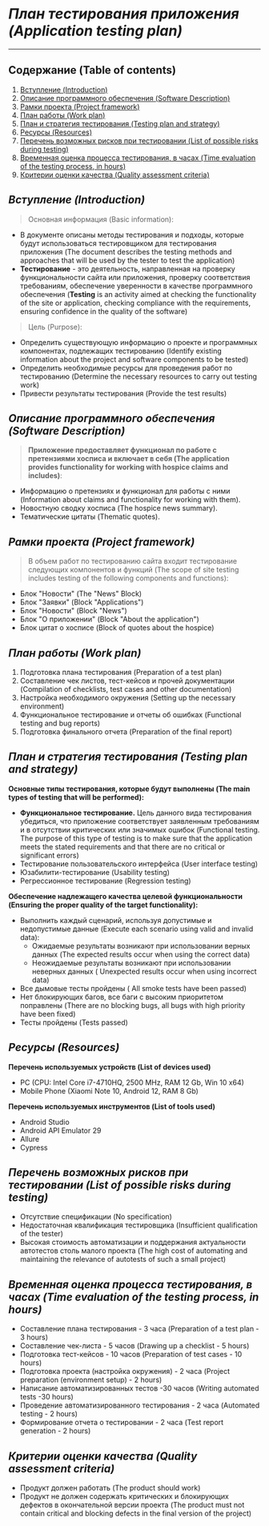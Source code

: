 # ***План тестирования приложения (Application testing plan)***
***
 
## Содержание (Table of contents)
1.  [Вступление (Introduction)](Вступление-(Introduction))
2.  [Описание программного обеспечения (Software Description)](#Описание-программного-обеспечения-(Software-Description))
3.  [Рамки проекта (Project framework)](#Рамки-проекта-(Project-framework))
4.  [План работы (Work plan)](#План-работы-(Work-plan))
5.  [План и стратегия тестирования (Testing plan and strategy)](#План-и-стратегия-тестирования-(Testing-plan-and-strategy))
6.  [Ресурсы (Resources)](#Ресурсы-(Resources))
7.  [Перечень возможных рисков при тестировании (List of possible risks during testing)](#Перечень-возможных-рисков-при-тестировании-(List-of-possible-risks-during-testing))
8.  [Временная оценка процесса тестирования, в часах (Time evaluation of the testing process, in hours)](#Временная-оценка-процесса-тестирования,-в-часах-(Time-evaluation-of-the-testing-process,-in-hours))
9.  [Критерии оценки качества (Quality assessment criteria)](#Критерии-оценки-качества-(Quality-assessment-criteria))



## ***Вступление (Introduction)***

> Основная информация (Basic information):

  * В документе описаны методы тестирования и подходы, которые будут использоваться тестировщиком для тестирования приложения (The document describes the testing methods and approaches that will be used by the tester to test the application)
  * **Тестирование** - это деятельность, направленная на проверку функциональности сайта или приложения, проверку соответствия требованиям, обеспечение уверенности в качестве программного обеспечения (**Testing** is an activity aimed at checking the functionality of the site or application, checking compliance with the requirements, ensuring confidence in the quality of the software) 

> Цель (Purpose):

*  Определить существующую информацию о проекте и программных компонентах, подлежащих тестированию (Identify existing information about the project and software components
   to be tested)
*  Определить необходимые ресурсы для проведения работ по тестированию (Determine the necessary resources to carry out testing work)
*  Привести результаты тестирования (Provide the test results)

## ***Описание программного обеспечения (Software Description)***

> **Приложение предоставляет функционал по работе с претензиями хосписа и включает в себя (The application provides functionality for working with hospice claims and includes)**:
* Информацию о претензиях и функционал для работы с ними (Information about claims and functionality for working with them).
* Новостную сводку хосписа (The hospice news summary).
* Тематические цитаты (Thematic quotes).

## ***Рамки проекта (Project framework)***

> В объем работ по тестированию сайта входит тестирование следующих
компонентов и функций (The scope of site testing includes testing of the following
components and functions):


- Блок "Новости" (The "News"
  Block)
- Блок "Заявки" (Block "Applications")
- Блок "Новости" (Block "News")
- Блок "О приложении" (Block "About the application")
- Блок цитат о хосписе (Block of quotes about the hospice)

## ***План работы (Work plan)***

1. Подготовка плана тестирования (Preparation of a test plan)
2. Составление чек листов, тест-кейсов и прочей документации (Compilation of checklists, test cases and other documentation)
3. Настройка необходимого окружения (Setting up the necessary environment)
4. Функциональное тестирование и отчеты об ошибках (Functional testing and bug reports)
5. Подготовка финального отчета (Preparation of the final report)

## ***План и стратегия тестирования (Testing plan and strategy)***

**Основные типы тестирования, которые будут выполнены (The main types of testing that will be performed):**
* **Функциональное тестирование.** Цель данного вида тестирования убедиться, что приложение соответствует заявленным требованиям и в отсутствии критических или значимых ошибок (Functional testing. The purpose of this type of testing is to make sure that the application meets the stated requirements and that there are no critical or significant errors)
* Тестирование пользовательского интерфейса (User interface testing)
* Юзабилити-тестирование (Usability testing)
* Регрессионное тестирование (Regression testing)


**Обеспечение надлежащего качества целевой функциональности (Ensuring the proper quality of the target functionality):**
* Выполнить каждый сценарий, используя допустимые и недопустимые
  данные (Execute each scenario using valid and invalid
  data):
  * Ожидаемые результаты возникают при использовании верных
    данных (The expected results occur when using the correct
    data)
  * Неожидаемые результаты возникают при использовании неверных
    данных ( Unexpected results occur when using incorrect
    data)
* Все дымовые тесты пройдены ( All smoke tests have been passed)
* Нет блокирующих багов, все баги с высоким приоритетом поправлены (There are no blocking bugs, all bugs with high priority have been fixed)
* Тесты пройдены (Tests passed)

## ***Ресурсы (Resources)***

**Перечень используемых устройств (List of devices used)**
 * PC (CPU: Intel Core i7-4710HQ, 2500 MHz, RAM 12 Gb, Win 10 x64)
 * Mobile Phone (Xiaomi Note 10, Android 12, RAM 8 Gb)

**Перечень используемых инструментов (List of tools used)**
 * Android Studio
 * Android API Emulator 29
 * Allure
 * Cypress

## ***Перечень возможных рисков при тестировании (List of possible risks during testing)***

* Отсутствие спецификации (No specification)
* Недостаточная квалификация тестировщика (Insufficient qualification of the tester)
* Высокая стоимость автоматизации и поддержания актуальности автотестов столь малого проекта (The high cost of automating and maintaining the relevance of autotests of such a small project)

## ***Временная оценка процесса тестирования, в часах (Time evaluation of the testing process, in hours)***

* Составление плана тестирования - 3 часа (Preparation of a test plan - 3 hours)
* Составление чек-листа - 5 часов (Drawing up a checklist - 5 hours)
* Подготовка тест-кейсов - 10 часов (Preparation of test cases - 10 hours)
* Подготовка проекта (настройка окружения) - 2 часа (Project preparation (environment setup) - 2 hours)
* Написание автоматизированных тестов -30 часов (Writing automated tests -30 hours)
* Проведение автоматизированного тестирования - 2 часа (Automated testing - 2 hours)
* Формирование отчета о тестировании - 2 часа (Test report generation - 2 hours)

## ***Критерии оценки качества (Quality assessment criteria)***

* Продукт должен работать (The product should work)
* Продукт не должен содержать критических и блокирующих дефектов в окончательной версии проекта (The product must not contain critical and blocking defects in the final version of the project)

